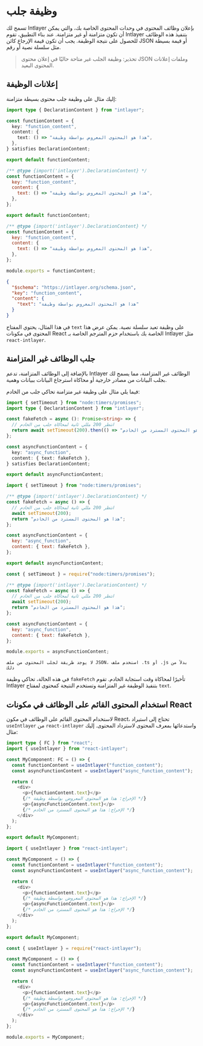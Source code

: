 # وظيفة جلب

تسمح لك Intlayer بإعلان وظائف المحتوى في وحدات المحتوى الخاصة بك، والتي يمكن أن تكون متزامنة أو غير متزامنة. عند بناء التطبيق، تقوم Intlayer بتنفيذ هذه الوظائف للحصول على نتيجة الوظيفة. يجب أن تكون قيمة الإرجاع كائن JSON أو قيمة بسيطة مثل سلسلة نصية أو رقم.

> تحذير: وظيفة الجلب غير متاحة حاليًا في إعلان محتوى JSON وملفات إعلانات المحتوى البعيد.

## إعلانات الوظيفة

إليك مثال على وظيفة جلب محتوى بسيطة متزامنة:

```typescript fileName="**/*.content.ts" contentDeclarationFormat="typescript"
import type { DeclarationContent } from "intlayer";

const functionContent = {
  key: "function_content",
  content: {
    text: () => "هذا هو المحتوى المعروض بواسطة وظيفة",
  },
} satisfies DeclarationContent;

export default functionContent;
```

```javascript fileName="**/*.content.mjs" contentDeclarationFormat="esm"
/** @type {import('intlayer').DeclarationContent} */
const functionContent = {
  key: "function_content",
  content: {
    text: () => "هذا هو المحتوى المعروض بواسطة وظيفة",
  },
};

export default functionContent;
```

```javascript fileName="**/*.content.cjs" contentDeclarationFormat="commonjs"
/** @type {import('intlayer').DeclarationContent} */
const functionContent = {
  key: "function_content",
  content: {
    text: () => "هذا هو المحتوى المعروض بواسطة وظيفة",
  },
};

module.exports = functionContent;
```

```json fileName="**/*.content.json" contentDeclarationFormat="json"
{
  "$schema": "https://intlayer.org/schema.json",
  "key": "function_content",
  "content": {
    "text": "هذا هو المحتوى المعروض بواسطة وظيفة"
  }
}
```

في هذا المثال، يحتوي المفتاح `text` على وظيفة تعيد سلسلة نصية. يمكن عرض هذا المحتوى في مكونات React الخاصة بك باستخدام حزم المترجم الخاصة بـ Intlayer مثل `react-intlayer`.

## جلب الوظائف غير المتزامنة

بالإضافة إلى الوظائف المتزامنة، تدعم Intlayer الوظائف غير المتزامنة، مما يسمح لك بجلب البيانات من مصادر خارجية أو محاكاة استرجاع البيانات ببيانات وهمية.

فيما يلي مثال على وظيفة غير متزامنة تحاكي جلب من الخادم:

```typescript fileName="**/*.content.ts" contentDeclarationFormat="typescript"
import { setTimeout } from "node:timers/promises";
import type { DeclarationContent } from "intlayer";

const fakeFetch = async (): Promise<string> => {
  // انتظر 200 مللي ثانية لمحاكاة جلب من الخادم
  return await setTimeout(200).then(() => "هذا هو المحتوى المسترد من الخادم");
};

const asyncFunctionContent = {
  key: "async_function",
  content: { text: fakeFetch },
} satisfies DeclarationContent;

export default asyncFunctionContent;
```

```javascript fileName="**/*.content.mjs" contentDeclarationFormat="esm"
import { setTimeout } from "node:timers/promises";

/** @type {import('intlayer').DeclarationContent} */
const fakeFetch = async () => {
  // انتظر 200 مللي ثانية لمحاكاة جلب من الخادم
  await setTimeout(200);
  return "هذا هو المحتوى المسترد من الخادم";
};

const asyncFunctionContent = {
  key: "async_function",
  content: { text: fakeFetch },
};

export default asyncFunctionContent;
```

```javascript fileName="**/*.content.cjs" contentDeclarationFormat="commonjs"
const { setTimeout } = require("node:timers/promises");

/** @type {import('intlayer').DeclarationContent} */
const fakeFetch = async () => {
  // انتظر 200 مللي ثانية لمحاكاة جلب من الخادم
  await setTimeout(200);
  return "هذا هو المحتوى المسترد من الخادم";
};

const asyncFunctionContent = {
  key: "async_function",
  content: { text: fakeFetch },
};

module.exports = asyncFunctionContent;
```

```plaintext fileName="**/*.content.json" contentDeclarationFormat="json"
لا يوجد طريقة لجلب المحتوى من ملف JSON، استخدم ملف .ts أو .js بدلاً من ذلك
```

في هذه الحالة، تحاكي وظيفة `fakeFetch` تأخيرًا لمحاكاة وقت استجابة الخادم. تقوم Intlayer بتنفيذ الوظيفة غير المتزامنة وتستخدم النتيجة كمحتوى لمفتاح `text`.

## استخدام المحتوى القائم على الوظائف في مكونات React

لاستخدام المحتوى القائم على الوظائف في مكون React، تحتاج إلى استيراد `useIntlayer` من `react-intlayer` واستدعائها بمعرف المحتوى لاسترداد المحتوى. إليك مثال:

```typescript fileName="**/*.jsx" codeFormat="typescript"
import type { FC } from "react";
import { useIntlayer } from "react-intlayer";

const MyComponent: FC = () => {
  const functionContent = useIntlayer("function_content");
  const asyncFunctionContent = useIntlayer("async_function_content");

  return (
    <div>
      <p>{functionContent.text}</p>
      {/* الإخراج: هذا هو المحتوى المعروض بواسطة وظيفة */}
      <p>{asyncFunctionContent.text}</p>
      {/* الإخراج: هذا هو المحتوى المسترد من الخادم */}
    </div>
  );
};

export default MyComponent;
```

```javascript fileName="**/*.mjx" codeFormat="esm"
import { useIntlayer } from "react-intlayer";

const MyComponent = () => {
  const functionContent = useIntlayer("function_content");
  const asyncFunctionContent = useIntlayer("async_function_content");

  return (
    <div>
      <p>{functionContent.text}</p>
      {/* الإخراج: هذا هو المحتوى المعروض بواسطة وظيفة */}
      <p>{asyncFunctionContent.text}</p>
      {/* الإخراج: هذا هو المحتوى المسترد من الخادم */}
    </div>
  );
};

export default MyComponent;
```

```javascript fileName="**/*.cjs" codeFormat="commonjs"
const { useIntlayer } = require("react-intlayer");

const MyComponent = () => {
  const functionContent = useIntlayer("function_content");
  const asyncFunctionContent = useIntlayer("async_function_content");

  return (
    <div>
      <p>{functionContent.text}</p>
      {/* الإخراج: هذا هو المحتوى المعروض بواسطة وظيفة */}
      <p>{asyncFunctionContent.text}</p>
      {/* الإخراج: هذا هو المحتوى المسترد من الخادم */}
    </div>
  );
};

module.exports = MyComponent;
```

